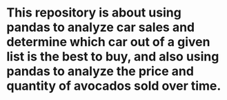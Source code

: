 # This repository is about using pandas to analyze car sales and determine which car out of a given list is the best to buy, and also using pandas to analyze the price and quantity of avocados sold over time.
